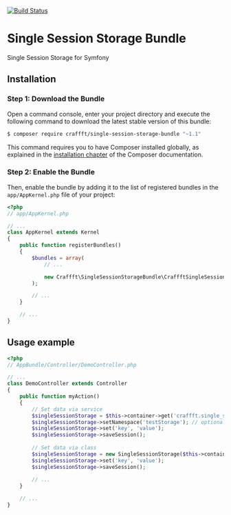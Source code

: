 [![Build Status](https://travis-ci.org/Craffft/single-session-storage-bundle.svg?branch=master)](https://travis-ci.org/Craffft/single-session-storage-bundle)

Single Session Storage Bundle
=============================

Single Session Storage for Symfony

Installation
------------

### Step 1: Download the Bundle

Open a command console, enter your project directory and execute the
following command to download the latest stable version of this bundle:

```bash
$ composer require craffft/single-session-storage-bundle "~1.1"
```

This command requires you to have Composer installed globally, as explained
in the [installation chapter](https://getcomposer.org/doc/00-intro.md)
of the Composer documentation.

### Step 2: Enable the Bundle

Then, enable the bundle by adding it to the list of registered bundles
in the `app/AppKernel.php` file of your project:

```php
<?php
// app/AppKernel.php

// ...
class AppKernel extends Kernel
{
    public function registerBundles()
    {
        $bundles = array(
            // ...

            new Craffft\SingleSessionStorageBundle\CraffftSingleSessionStorageBundle(),
        );

        // ...
    }

    // ...
}
```

Usage example
-------------

```php
<?php
// AppBundle/Controller/DemoController.php

// ...
class DemoController extends Controller
{
    public function myAction()
    {
        // Set data via service
        $singleSessionStorage = $this->container->get('craffft.single_session_storage');
        $singleSessionStorage->setNamespace('testStorage'); // optional
        $singleSessionStorage->set('key', 'value');
        $singleSessionStorage->saveSession();
        
        // Set data via class
        $singleSessionStorage = new SingleSessionStorage($this->container, 'testStorage');
        $singleSessionStorage->set('key', 'value');
        $singleSessionStorage->saveSession();
        
        // ...
    }

    // ...
}
```
